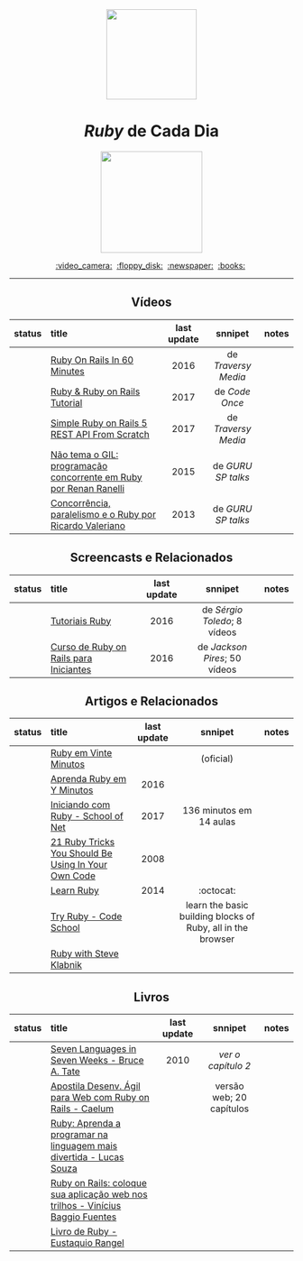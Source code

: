 <div align="center">
  <img src="https://bgasparotto.com/wp-content/uploads/2016/03/ruby-logo.png" width="160">
  <h1><i>Ruby</i> de Cada Dia</h1>
  <img src="https://img.shields.io/badge/done-0%25%20(0%20of%2019)-701516.svg" width="180">
</div>

<p align="center">
  <a href="#vídeos">:video_camera:</a>&nbsp;
  <a href="#screencasts-e-relacionados">:floppy_disk:</a>&nbsp;
  <a href="#artigos-e-relacionados">:newspaper:</a>&nbsp;
  <a href="#livros">:books:</a>&nbsp;
</p>

---

<div align="center">


## Vídeos

status | title | last update | snnipet | notes
:-----:|:------|:-----------:|:-------:|:----:
|| [Ruby On Rails In 60 Minutes](https://www.youtube.com/watch?v=pPy0GQJLZUM) | 2016 | de _Traversy Media_ |
|| [Ruby & Ruby on Rails Tutorial](https://www.youtube.com/watch?v=bbERZkJ8kZ8) | 2017 | de _Code Once_ |
|| [Simple Ruby on Rails 5 REST API From Scratch](https://www.youtube.com/watch?v=QojnRc7SS9o) | 2017 | de _Traversy Media_ |
|| [Não tema o GIL: programação concorrente em Ruby por Renan Ranelli](https://www.youtube.com/watch?v=kiaZd8dmbtI) | 2015 | de _GURU SP talks_ |
|| [Concorrência, paralelismo e o Ruby por Ricardo Valeriano](https://www.youtube.com/watch?v=FPi-_rCqXCM) | 2013 | de _GURU SP talks_ |


## Screencasts e Relacionados

status | title | last update | snnipet | notes
:-----:|:------|:-----------:|:-------:|:----:
|| [Tutoriais Ruby](https://www.youtube.com/playlist?list=PLIPUpvW8kY_Mk6akPkQ9EkuZvyawSO-rq) | 2016 | de _Sérgio Toledo_; 8 vídeos |
|| [Curso de Ruby on Rails para Iniciantes](https://www.youtube.com/playlist?list=PLe3LRfCs4go-mkvHRMSXEOG-HDbzesyaP) | 2016 | de _Jackson Pires_; 50 vídeos |


## Artigos e Relacionados

status | title | last update | snnipet | notes
:-----:|:------|:-----------:|:-------:|:----:
|| [Ruby em Vinte Minutos](https://www.ruby-lang.org/pt/documentation/quickstart) | | (oficial) |
|| [Aprenda Ruby em Y Minutos](https://learnxinyminutes.com/docs/pt-br/ruby-pt) | 2016 | |
|| [Iniciando com Ruby - School of Net](https://www.schoolofnet.com/curso-iniciando-com-ruby) | 2017 | 136 minutos em 14 aulas |
|| [21 Ruby Tricks You Should Be Using In Your Own Code](http://www.rubyinside.com/21-ruby-tricks-902.html) | 2008 | |
|| [Learn Ruby](https://github.com/alexch/learn_ruby) | 2014 | :octocat: |
|| [Try Ruby - Code School](https://www.codeschool.com/courses/try-ruby) | | learn the basic building blocks of Ruby, all in the browser |
|| [Ruby with Steve Klabnik](http://howistart.org/posts/ruby/1) | | |


## Livros

status | title | last update | snnipet | notes
:-----:|:------|:-----------:|:-------:|:----:
|| [Seven Languages in Seven Weeks - Bruce A. Tate](https://geneticmail.com/scott/library/text/seven-languages-in-seven-weeks_p1_0.pdf) | 2010 | _ver o capítulo 2_ |
|| [Apostila Desenv. Ágil para Web com Ruby on Rails - Caelum](https://www.caelum.com.br/apostila-ruby-on-rails) | | versão web; 20 capítulos |
|| [Ruby: Aprenda a programar na linguagem mais divertida - Lucas Souza](https://www.casadocodigo.com.br/products/livro-ruby) | | |
|| [Ruby on Rails: coloque sua aplicação web nos trilhos - Vinícius Baggio Fuentes](https://www.casadocodigo.com.br/products/livro-ruby-on-rails) | | |
|| [Livro de Ruby - Eustaquio Rangel](http://eustaquiorangel.com/livro-ruby) | | |


</div>
